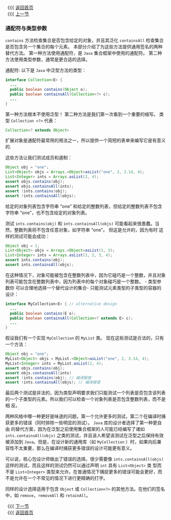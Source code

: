 《《《 [返回首页](../README.md)       <br/>
《《《 [上一节](05_Arrays.md)

### 通配符与类型参数

`contains` 方法检查集合是否包含给定的对象，并且其泛化 `containsAll` 检查集合是否包含另一个集合的每个元素。 本部分介绍了为这些方法提供通用签名的两种
替代方法。 第一种方法使用通配符，是 `Java` 集合框架中使用的通配符。 第二种方法使用类型参数，通常是更合适的选择。

通配符: 以下是 `Java` 中泛型方法的类型：
  
```java
interface Collection<E> {
  ...
  public boolean contains(Object o);
  public boolean containsAll(Collection<?> c);
  ...
}
``` 
  
第一种方法根本不使用泛型！ 第二种方法是我们第一次看到一个重要的缩写。 类型 `Collection <?>` 代表：  
  
```java
Collection<? extends Object>
```
  
扩展对象是通配符最常用的用法之一，所以提供一个简短的表单来编写它是有意义的.

这些方法让我们测试成员和遏制： 

```java
Object obj = "one";
List<Object> objs = Arrays.<Object>asList("one", 2, 3.14, 4);
List<Integer> ints = Arrays.asList(2, 4);
assert objs.contains(obj);
assert objs.containsAll(ints);
assert !ints.contains(obj);
assert !ints.containsAll(objs);
```
  
给定的对象列表包含字符串 “one” 和给定的整数列表，但给定的整数列表不包含字符串 “one”，也不包含给定的对象列表。

测试 `ints.contains(obj)` 和 `ints.containsAll(objs)` 可能看起来很愚蠢。当然，整数列表将不包含任意对象，如字符串 “one”。 但这是允许的，因为有时
这样的测试可能会成功：  

```java
Object obj = 1;
List<Object> objs = Arrays.<Object>asList(1, 3);
List<Integer> ints = Arrays.asList(1, 2, 3, 4);
assert ints.contains(obj);
assert ints.containsAll(objs);
```
  
在这种情况下，对象可能被包含在整数列表中，因为它碰巧是一个整数，并且对象列表可能包含在整数列表中，因为列表中的每个对象碰巧是一个整数。  - 类型参数你
可以合理地选择一个替代设计的集合- 只能测试元素类型的子类型的容器的设计：

```java
interface MyCollection<E> { // alternative design
  ...
  public boolean contains(E o);
  public boolean containsAll(Collection<? extends E> c);
  ...
}
```
  
假设我们有一个实现 `MyCollection` 的 `MyList` 类。 现在这些测试是合法的，只有一个方法：

```java
Object obj = "one";
MyList<Object> objs = MyList.<Object>asList("one", 2, 3.14, 4);
MyList<Integer> ints = MyList.asList(2, 4);
assert objs.contains(obj);
assert objs.containsAll(ints)
assert !ints.contains(obj); // 编译报错
assert !ints.containsAll(objs); // 编译报错
```
  
最后两个测试是非法的，因为类型声明要求我们只能测试一个列表是否包含该列表的一个子类型的元素。所以我们可以检查一个对象列表是否包含整数列表，而不是相
反。
  
两种风格中哪一种更好是味道的问题。第一个允许更多的测试，第二个在编译时捕获更多的错误（同时排除一些明显的测试）。 `Java` 库的设计者选择了第一种更自由
的替代方案，因为在泛型之前使用集合框架的人可能已经编写了诸如 `ints.containsAll(objs)` 之类的测试，并且该人希望该测试在泛型之后保持有效被添加到
`Java`。但是，在设计新的通用库（如 `MyCollection` ）时，如果向后兼容性不太重要，那么在编译时捕获更多错误的设计可能更有意义。
  
可以说，核心包设计师做出了错误的选择。很少需要像 `ints.containsAll(objs)` 这样的测试，而且这样的测试仍然可以通过声明 `int` 具有 `List<Object>` 类
型而不是 `List<Integer>` 类型来允许。在普通情况下捕捉更多的错误可能会更好，而不是允许在一个不常见的情况下进行更精确的打字。
  
同样的设计选择适用于包含 `Object` 或 `Collection<?>` 的其他方法。在他们的签名中，如 `remove`，`removeAll` 和 `retainAll`。

《《《 [下一节](07_Wildcard_Capture.md) <br/>
《《《 [返回首页](../README.md)
